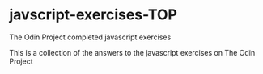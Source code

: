# javscript-exercises-TOP
The Odin Project completed javascript exercises

This is a collection of the answers to the javascript exercises on The Odin Project
